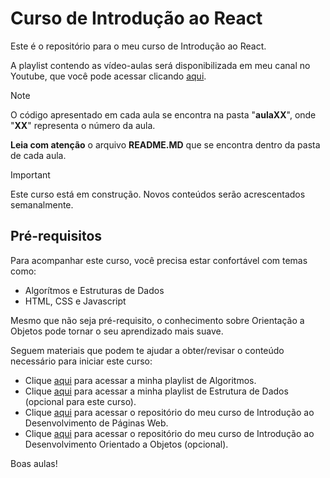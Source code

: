 # Curso de Introdução ao React

Este é o repositório para o meu curso de Introdução ao React.

A playlist contendo as vídeo-aulas será disponibilizada em meu canal no Youtube, que você pode acessar clicando [aqui](https://www.youtube.com/@camillofalcao).

> [!NOTE]
> O código apresentado em cada aula se encontra na pasta "**aulaXX**", onde "**XX**" representa o número da aula.
> 
> **Leia com atenção** o arquivo **README.MD** que se encontra dentro da pasta de cada aula.

> [!IMPORTANT]
> Este curso está em construção. Novos conteúdos serão acrescentados semanalmente.

## Pré-requisitos

Para acompanhar este curso, você precisa estar confortável com temas como:
- Algorítmos e Estruturas de Dados
- HTML, CSS e Javascript

Mesmo que não seja pré-requisito, o conhecimento sobre Orientação a Objetos pode tornar o seu aprendizado mais suave.

Seguem materiais que podem te ajudar a obter/revisar o conteúdo necessário para iniciar este curso:
- Clique [aqui](https://youtube.com/playlist?list=PLsd4ZvNuqn0aV_q9WxDPkjZN3sQ0eKpud&si=9oyqbnJl_n3c9K5u) para acessar a minha playlist de Algoritmos.
- Clique [aqui](https://youtube.com/playlist?list=PLsd4ZvNuqn0ZCUSeJIjxlPujmiKeKuHIr&si=hiHlliLp0XQnP7Nt) para acessar a minha playlist de Estrutura de Dados (opcional para este curso).
- Clique [aqui](https://github.com/camillofalcao/curso-intro-web) para acessar o repositório do meu curso de Introdução ao Desenvolvimento de Páginas Web.
- Clique [aqui](https://github.com/camillofalcao/curso-oo) para acessar o repositório do meu curso de Introdução ao Desenvolvimento Orientado a Objetos (opcional).


Boas aulas!
